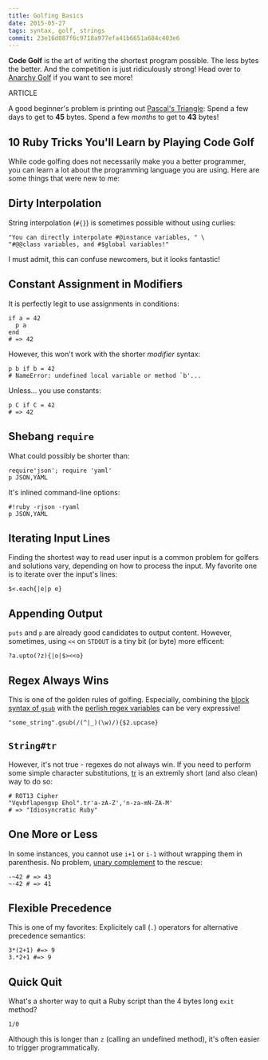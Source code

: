 ```yaml
---
title: Golfing Basics
date: 2015-05-27
tags: syntax, golf, strings
commit: 23e16d087f6c9718a977efa41b6651a684c403e6
---
```


**Code Golf** is the art of writing the shortest program possible. The less bytes the better. And the competition is just ridiculously strong! Head over to [Anarchy Golf](http://golf.shinh.org/) if you want to see more!

ARTICLE

A good beginner's problem is printing out [Pascal's Triangle](http://golf.shinh.org/p.rb?pascal+triangle): Spend a few days to get to **45** bytes. Spend a few *months* to get to **43** bytes!

## 10 Ruby Tricks You'll Learn by Playing Code Golf

While code golfing does not necessarily make you a better programmer, you can learn a lot about the programming language you are using. Here are some things that were new to me:

## Dirty Interpolation

String interpolation (`#{}`) is sometimes possible without using curlies:

    "You can directly interpolate #@instance variables, " \
    "#@@class variables, and #$global variables!"

I must admit, this can confuse newcomers, but it looks fantastic!

## Constant Assignment in Modifiers

It is perfectly legit to use assignments in conditions:

    if a = 42
      p a
    end
    # => 42

 However, this won't work with the shorter *modifier* syntax:

    p b if b = 42
    # NameError: undefined local variable or method `b'...

Unless… you use constants:

    p C if C = 42
    # => 42

## Shebang `require`

What could possibly be shorter than:

    require'json'; require 'yaml'
    p JSON,YAML

It's inlined command-line options:

    #!ruby -rjson -ryaml
    p JSON,YAML

## Iterating Input Lines

Finding the shortest way to read user input is a common problem for golfers and solutions vary, depending on how to process the input. My favorite one is to iterate over the input's lines:

    $<.each{|e|p e}

## Appending Output

`puts` and `p` are already good candidates to output content. However, sometimes, using `<<` on `STDOUT` is a tiny bit (or byte) more efficent:

    ?a.upto(?z){|o|$><<o}

## Regex Always Wins

This is one of the golden rules of golfing. Especially, combining the [block syntax of `gsub`](http://ruby-doc.org/core-2.3.1/String.html#method-i-gsub) with the [perlish regex variables](http://idiosyncratic-ruby.com/9-globalization.html) can be very expressive!

    "some_string".gsub(/(^|_)(\w)/){$2.upcase}

## `String#tr`

However, it's not true - regexes do not always win. If you need to perform some simple character substitutions, [tr](https://en.wikipedia.org/wiki/Tr_%28Unix%29) is an extremly short (and also clean) way to do so:

    # ROT13 Cipher
    "Vqvbflapengvp Ehol".tr'a-zA-Z','n-za-mN-ZA-M'
    # => "Idiosyncratic Ruby"

## One More or Less

In some instances, you cannot use `i+1` or `i-1` without wrapping them in parenthesis. No problem, [unary complement](http://ruby-doc.org/core-2.3.1/Fixnum.html#method-i-7E) to the rescue:

    -~42 # => 43
    ~-42 # => 41

## Flexible Precedence

This is one of my favorites: Explicitely call (`.`) operators for alternative precedence semantics:

    3*(2+1) #=> 9
    3.*2+1 #=> 9

## Quick Quit

What's a shorter way to quit a Ruby script than the 4 bytes long `exit` method?

    1/0

Although this is longer than `z` (calling an undefined method), it's often easier to trigger programmatically.